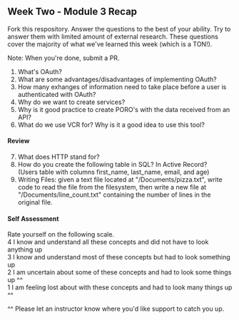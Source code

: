 ## Week Two - Module 3 Recap

Fork this respository. Answer the questions to the best of your ability. Try to answer them with limited amount of external research. These questions cover the majority of what we've learned this week (which is a TON!). 

Note: When you're done, submit a PR. 

1. What's OAuth?
2. What are some advantages/disadvantages of implementing OAuth?
3. How many exhanges of information need to take place before a user is authenticated with OAuth?
4. Why do we want to create services?
5. Why is it good practice to create PORO's with the data received from an API?
6. What do we use VCR for? Why is it a good idea to use this tool?  

#### Review  

7. What does HTTP stand for?  
8. How do you create the following table in SQL? In Active Record?   
   (Users table with columns first_name, last_name, email, and age)   
9. Writing Files: given a text file located at "/Documents/pizza.txt", write code to read the file from the filesystem, then    write a new file at "/Documents/line_count.txt" containing the number of lines in the original file.  

#### Self Assessment  
Rate yourself on the following scale.  
4 I know and understand all these concepts and did not have to look anything up  
3 I know and understand most of these concepts but had to look something up  
2 I am uncertain about some of these concepts and had to look some things up ^^  
1 I am feeling lost about with these concepts and had to look many things up ^^  

^^ Please let an instructor know where you'd like support to catch you up. 



